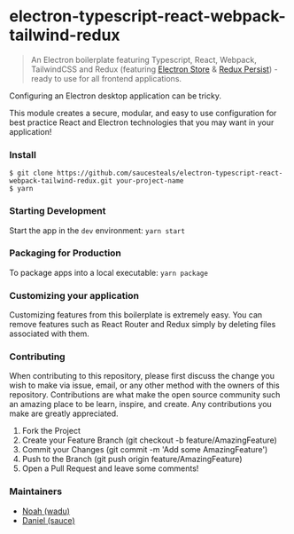 # electron-typescript-react-webpack-tailwind-redux

>An Electron boilerplate featuring Typescript, React, Webpack, TailwindCSS and Redux (featuring [Electron Store](https://github.com/sindresorhus/electron-store) & [Redux Persist](https://github.com/saucesteals/electron-persist-secure)) - ready to use for all frontend applications.

Configuring an Electron desktop application can be tricky.

This module creates a secure, modular, and easy to use configuration for best practice React and Electron technologies that you may want in your application!

### Install


```
$ git clone https://github.com/saucesteals/electron-typescript-react-webpack-tailwind-redux.git your-project-name
$ yarn
```

### Starting Development

Start the app in the `dev` environment:
`yarn start`

### Packaging for Production
To package apps into a local executable:
`yarn package`

### Customizing your application
Customizing features from this boilerplate is extremely easy. You can remove features such as React Router and Redux simply by deleting files associated with them.

### Contributing
When contributing to this repository, please first discuss the change you wish to make via issue, email, or any other method with the owners of this repository.
Contributions are what make the open source community such an amazing place to be learn, inspire, and create. Any contributions you make are greatly appreciated.

1. Fork the Project
2. Create your Feature Branch (git checkout -b feature/AmazingFeature)
3. Commit your Changes (git commit -m 'Add some AmazingFeature')
4. Push to the Branch (git push origin feature/AmazingFeature)
5. Open a Pull Request and leave some comments!


### Maintainers
* [Noah (wadu)](https://github.com/fourwadu/)
* [Daniel (sauce)](https://github.com/saucesteals/)
